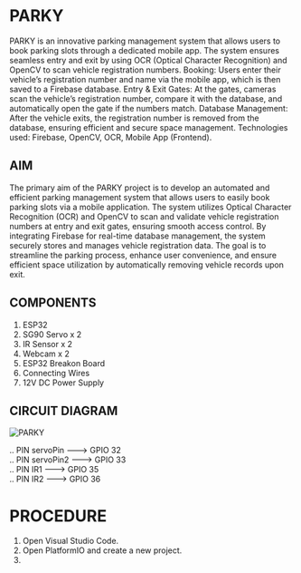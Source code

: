 # PARKY
PARKY is an innovative parking management system that allows users to book parking slots through a dedicated mobile app. The system ensures seamless entry and exit by using OCR (Optical Character Recognition) and OpenCV to scan vehicle registration numbers.
Booking: Users enter their vehicle’s registration number and name via the mobile app, which is then saved to a Firebase database.
Entry & Exit Gates: At the gates, cameras scan the vehicle’s registration number, compare it with the database, and automatically open the gate if the numbers match.
Database Management: After the vehicle exits, the registration number is removed from the database, ensuring efficient and secure space management.
Technologies used: Firebase, OpenCV, OCR, Mobile App (Frontend).

## AIM
The primary aim of the PARKY project is to develop an automated and efficient parking management system that allows users to easily book parking slots via a mobile application. The system utilizes Optical Character Recognition (OCR) and OpenCV to scan and validate vehicle registration numbers at entry and exit gates, ensuring smooth access control. By integrating Firebase for real-time database management, the system securely stores and manages vehicle registration data. The goal is to streamline the parking process, enhance user convenience, and ensure efficient space utilization by automatically removing vehicle records upon exit.

## COMPONENTS
1. ESP32
2. SG90 Servo x 2
3. IR Sensor x 2
4. Webcam x 2
5. ESP32 Breakon Board
6. Connecting Wires
7. 12V DC Power Supply

## CIRCUIT DIAGRAM
![PARKY](.md/home/aditya-jyothiraj/Downloads/)

.. PIN servoPin ---> GPIO 32  
.. PIN servoPin2 ---> GPIO 33  
.. PIN IR1 ---> GPIO 35  
.. PIN IR2 ---> GPIO 36  

# PROCEDURE
1. Open Visual Studio Code.
2. Open PlatformIO and create a new project.
3. 

